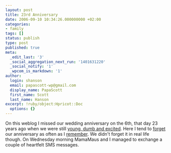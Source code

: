 ```yaml
---
layout: post
title: 23rd Anniversary
date: 2006-09-10 10:34:26.000000000 +02:00
categories:
- family
tags: []
status: publish
type: post
published: true
meta:
  _edit_last: '3'
  _social_aggregation_next_run: '1401631220'
  _social_notify: '1'
  _wpcom_is_markdown: '1'
author:
  login: shanson
  email: papascott-wp@gmail.com
  display_name: PapaScott
  first_name: Scott
  last_name: Hanson
excerpt: !ruby/object:Hpricot::Doc
  options: {}
---
```

<p>On this weblog I missed our wedding anniversary on the 6th, that day 23 years ago when we were still <a href="http://www.papascott.de/archives/2002/09/09/young-dumb-and-excited/">young, dumb and excited</a>. Here I tend to <a href="http://www.papascott.de/archives/2004/09/06/">forget</a> our anniversary as often as I <a href="http://www.papascott.de/archives/2005/09/06/twenty-two-years/">remember</a>. We didn't forget it in real life though. On Wednesday morning MamaMaus and I managed to exchange a couple of heartfelt SMS messages.</p>
